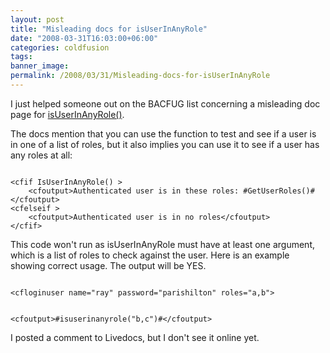```yaml
---
layout: post
title: "Misleading docs for isUserInAnyRole"
date: "2008-03-31T16:03:00+06:00"
categories: coldfusion 
tags: 
banner_image: 
permalink: /2008/03/31/Misleading-docs-for-isUserInAnyRole
---
```


I just helped someone out on the BACFUG list concerning a misleading doc page for <a href="http://livedocs.adobe.com/coldfusion/8/htmldocs/functions_in-k_34.html">isUserInAnyRole()</a>. 

The docs mention that you can use the function to test and see if a user is in one of a list of roles, but it also implies you can use it to see if a user has any roles at all:

<code>
&lt;cfif IsUserInAnyRole() &gt; 
    &lt;cfoutput&gt;Authenticated user is in these roles: #GetUserRoles()#&lt;/cfoutput&gt; 
&lt;cfelseif &gt; 
    &lt;cfoutput&gt;Authenticated user is in no roles&lt;/cfoutput&gt; 
&lt;/cfif&gt;
</code>

This code won't run as isUserInAnyRole must have at least one argument, which is a list of roles to check against the user. Here is an example showing correct usage. The output will be YES.

<code>
&lt;cfloginuser name="ray" password="parishilton" roles="a,b"&gt;

&lt;cfoutput&gt;#isuserinanyrole("b,c")#&lt;/cfoutput&gt;
</code>

I posted a comment to Livedocs, but I don't see it online yet.